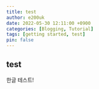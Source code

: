 ```yaml
---
title: test
author: e200uk
date: 2022-05-30 12:11:00 +0900
categories: [Blogging, Tutorial]
tags: [getting started, test]
pin: false
---
```


## test

한글 테스트!
